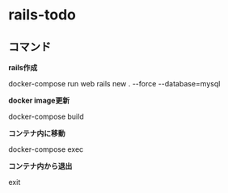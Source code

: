 # rails-todo

## コマンド

**rails作成**

docker-compose run web rails new . --force --database=mysql

**docker image更新**

docker-compose build

**コンテナ内に移動**

docker-compose exec

**コンテナ内から退出**

exit